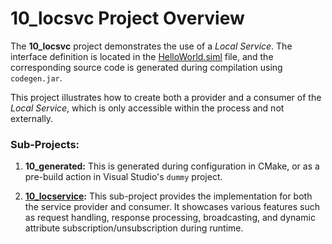 
# 10_locsvc Project Overview

The **10_locsvc** project demonstrates the use of a *Local Service*. The interface definition is located in the [HelloWorld.siml](./res/HelloWorld.siml) file, and the corresponding source code is generated during compilation using `codegen.jar`.

This project illustrates how to create both a provider and a consumer of the *Local Service*, which is only accessible within the process and not externally.

### Sub-Projects:

1. **10_generated:** This is generated during configuration in CMake, or as a pre-build action in Visual Studio's `dummy` project.
   
2. **[10_locservice](./locservice):** This sub-project provides the implementation for both the service provider and consumer. It showcases various features such as request handling, response processing, broadcasting, and dynamic attribute subscription/unsubscription during runtime.
